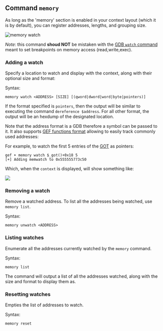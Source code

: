 ## Command `memory`

As long as the 'memory' section is enabled in your context layout (which it is by default), you can
register addresses, lengths, and grouping size.

![memory watch](https://i.imgur.com/NXYwSwW.png)

_Note_: this command **shoud NOT** be mistaken with the [GDB `watch`
command](https://sourceware.org/gdb/current/onlinedocs/gdb/Set-Watchpoints.html) meant to set
breakpoints on memory access (read,write,exec).

### Adding a watch

Specify a location to watch and display with the context, along with their optional size and format:

Syntax:

```
memory watch <ADDRESS> [SIZE] [(qword|dword|word|byte|pointers)]
```

If the format specified is `pointers`, then the output will be similar to executing the command
`dereference $address`. For all other format, the output will be an hexdump of the designated
location.

Note that the address format is a GDB therefore a symbol can be passed to it. It also supports [GEF
functions
format](https://www.technovelty.org/linux/plt-and-got-the-key-to-code-sharing-and-dynamic-libraries.html)
allowing to easily track commonly used addresses:

For example, to watch the first 5 entries of the [GOT]() as pointers:

```
gef ➤ memory watch $_got()+0x18 5
[+] Adding memwatch to 0x555555773c50
```

Which, when the `context` is displayed, will show something like:

![](https://i.imgur.com/3YabwYv.png)

### Removing a watch

Remove a watched address. To list all the addresses being watched, use `memory list`.

Syntax:

```
memory unwatch <ADDRESS>
```

### Listing watches

Enumerate all the addresses currently watched by the `memory` command.

Syntax:

```
memory list
```

The command will output a list of all the addresses watched, along with the size and format to display them as.

### Resetting watches

Empties the list of addresses to watch.

Syntax:

```
memory reset
```

